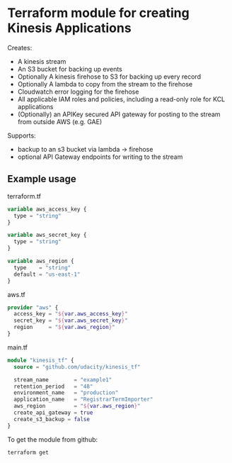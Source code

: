 # Terraform module for creating Kinesis Applications

Creates:
- A kinesis stream
- An S3 bucket for backing up events
- Optionally A kinesis firehose to S3 for backing up every record
- Optionally A lambda to copy from the stream to the firehose
- Cloudwatch error logging for the firehose
- All applicable IAM roles and policies, including a read-only role for KCL applications
- (Optionally) an APIKey secured API gateway for posting to the stream from outside AWS (e.g. GAE)

Supports:
  - backup to an s3 bucket via lambda -> firehose
  - optional API Gateway endpoints for writing to the stream

## Example usage

terraform.tf
```terraform
variable aws_access_key {
  type = "string"
}

variable aws_secret_key {
  type = "string"
}

variable aws_region {
  type    = "string"
  default = "us-east-1"
}
```

aws.tf
```terraform
provider "aws" {
  access_key = "${var.aws_access_key}"
  secret_key = "${var.aws_secret_key}"
  region     = "${var.aws_region}"
}
```

main.tf
```terraform
module "kinesis_tf" {
  source = "github.com/udacity/kinesis_tf"

  stream_name        = "example1"
  retention_period   = "48"
  environment_name   = "production"
  application_name   = "RegistrarTermImporter"
  aws_region         = "${var.aws_region}"
  create_api_gateway = true
  create_s3_backup = false
}
```

To get the module from github:
```bashp
terraform get
```
